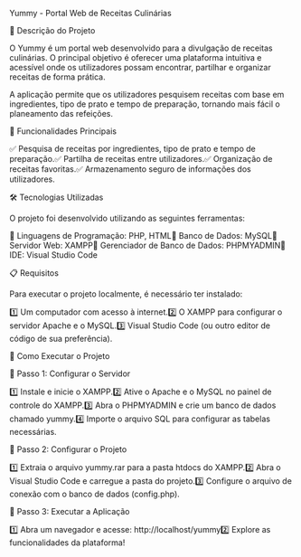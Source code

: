 Yummy - Portal Web de Receitas Culinárias

📌 Descrição do Projeto

O Yummy é um portal web desenvolvido para a divulgação de receitas culinárias. O principal objetivo é oferecer uma plataforma intuitiva e acessível onde os utilizadores possam encontrar, partilhar e organizar receitas de forma prática.

A aplicação permite que os utilizadores pesquisem receitas com base em ingredientes, tipo de prato e tempo de preparação, tornando mais fácil o planeamento das refeições.

🚀 Funcionalidades Principais

✅ Pesquisa de receitas por ingredientes, tipo de prato e tempo de preparação.✅ Partilha de receitas entre utilizadores.✅ Organização de receitas favoritas.✅ Armazenamento seguro de informações dos utilizadores.

🛠 Tecnologias Utilizadas

O projeto foi desenvolvido utilizando as seguintes ferramentas:

🔹 Linguagens de Programação: PHP, HTML🔹 Banco de Dados: MySQL🔹 Servidor Web: XAMPP🔹 Gerenciador de Banco de Dados: PHPMYADMIN🔹 IDE: Visual Studio Code

📋 Requisitos

Para executar o projeto localmente, é necessário ter instalado:

1️⃣ Um computador com acesso à internet.2️⃣ O XAMPP para configurar o servidor Apache e o MySQL.3️⃣ Visual Studio Code (ou outro editor de código de sua preferência).

🏁 Como Executar o Projeto

🔹 Passo 1: Configurar o Servidor

1️⃣ Instale e inicie o XAMPP.2️⃣ Ative o Apache e o MySQL no painel de controle do XAMPP.3️⃣ Abra o PHPMYADMIN e crie um banco de dados chamado yummy.4️⃣ Importe o arquivo SQL para configurar as tabelas necessárias.

🔹 Passo 2: Configurar o Projeto

1️⃣ Extraia o arquivo yummy.rar para a pasta htdocs do XAMPP.2️⃣ Abra o Visual Studio Code e carregue a pasta do projeto.3️⃣ Configure o arquivo de conexão com o banco de dados (config.php).

🔹 Passo 3: Executar a Aplicação

1️⃣ Abra um navegador e acesse: http://localhost/yummy2️⃣ Explore as funcionalidades da plataforma!
